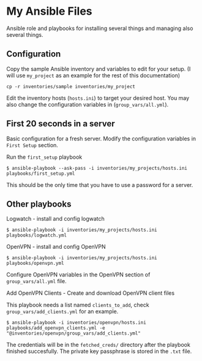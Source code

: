 # My Ansible Files

Ansible role and playbooks for installing several things and managing also several things.

## Configuration 

Copy the sample Ansible inventory and variables to edit for your setup. (I will use `my_project` as an example for the rest of this documentation)

    cp -r inventories/sample inventories/my_project

Edit the inventory hosts (`hosts.ini`) to target your desired host. You may also change the configuration variables in (`group_vars/all.yml`).

## First 20 seconds in a server

Basic configuration for a fresh server. Modify the configuration variables in `First Setup` section.

Run the `first_setup` playbook

    $ ansible-playbook --ask-pass -i inventories/my_projects/hosts.ini playbooks/first_setup.yml

This should be the only time that you have to use a password for a server.

## Other playbooks 

Logwatch - install and config logwatch 

    $ ansible-playbook -i inventories/my_projects/hosts.ini playbooks/logwatch.yml

OpenVPN - install and config OpenVPN 

    $ ansible-playbook -i inventories/my_projects/hosts.ini playbooks/openvpn.yml

Configure OpenVPN variables in the OpenVPN section of `group_vars/all.yml` file. 

Add OpenVPN Clients - Create and download OpenVPN client files 

This playbook needs a list named `clients_to_add`, check `group_vars/add_clients.yml` for an example.

    $ ansible-playbook -i inventories/openvpn/hosts.ini playbooks/add_openvpn_clients.yml -e "@inventories/openvpn/group_vars/add_clients.yml"

The credentials will be in the `fetched_creds/` directory after the playbook finished succesfully. The private key passphrase is stored in the `.txt` file.  
